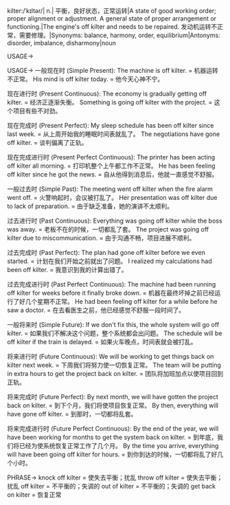 kilter:/ˈkɪltər/| n.| 平衡，良好状态，正常运转|A state of good working order; proper alignment or adjustment.  A general state of proper arrangement or functioning.|The engine's off kilter and needs to be repaired.  发动机运转不正常，需要修理。|Synonyms: balance, harmony, order, equilibrium|Antonyms: disorder, imbalance, disharmony|noun

USAGE->

USAGE->
一般现在时 (Simple Present):
The machine is off kilter. = 机器运转不正常。
His mind is off kilter today. = 他今天心神不宁。

现在进行时 (Present Continuous):
The economy is gradually getting off kilter. = 经济正逐渐失衡。
Something is going off kilter with the project. = 这个项目有些不对劲。

现在完成时 (Present Perfect):
My sleep schedule has been off kilter since last week. = 从上周开始我的睡眠时间表就乱了。
The negotiations have gone off kilter. = 谈判偏离了正轨。

现在完成进行时 (Present Perfect Continuous):
The printer has been acting off kilter all morning. = 打印机整个上午都工作不正常。
He has been feeling off kilter since he got the news. = 自从他得到消息后，他就一直感觉不舒服。

一般过去时 (Simple Past):
The meeting went off kilter when the fire alarm went off. = 火警响起时，会议被打乱了。
Her presentation was off kilter due to lack of preparation. = 由于缺乏准备，她的演讲不太顺利。

过去进行时 (Past Continuous):
Everything was going off kilter while the boss was away. = 老板不在的时候，一切都乱了套。
The project was going off kilter due to miscommunication. = 由于沟通不畅，项目进展不顺利。

过去完成时 (Past Perfect):
The plan had gone off kilter before we even started. = 计划在我们开始之前就出了问题。
I realized my calculations had been off kilter. = 我意识到我的计算出错了。


过去完成进行时 (Past Perfect Continuous):
The machine had been running off kilter for weeks before it finally broke down. = 机器在最终坏掉之前已经运行了好几个星期不正常。
He had been feeling off kilter for a while before he saw a doctor. = 在去看医生之前，他已经感觉不舒服一段时间了。


一般将来时 (Simple Future):
If we don't fix this, the whole system will go off kilter. = 如果我们不解决这个问题，整个系统都会出问题。
The schedule will be off kilter if the train is delayed. = 如果火车晚点，时间表就会被打乱。


将来进行时 (Future Continuous):
We will be working to get things back on kilter next week. = 下周我们将努力使一切恢复正常。
The team will be putting in extra hours to get the project back on kilter. = 团队将加班加点以使项目回到正轨。


将来完成时 (Future Perfect):
By next month, we will have gotten the project back on kilter. = 到下个月，我们将使项目恢复正常。
By then, everything will have gone off kilter. = 到那时，一切都将乱套。


将来完成进行时 (Future Perfect Continuous):
By the end of the year, we will have been working for months to get the system back on kilter. = 到年底，我们将已经为使系统恢复正常工作了几个月。
By the time you arrive, everything will have been going off kilter for hours. = 到你到达的时候，一切都将乱了好几个小时。

PHRASE->
knock off kilter = 使失去平衡；扰乱
throw off kilter = 使失去平衡；扰乱
off kilter = 不平衡的；失调的
out of kilter = 不平衡的；失调的
get back on kilter = 恢复正常
